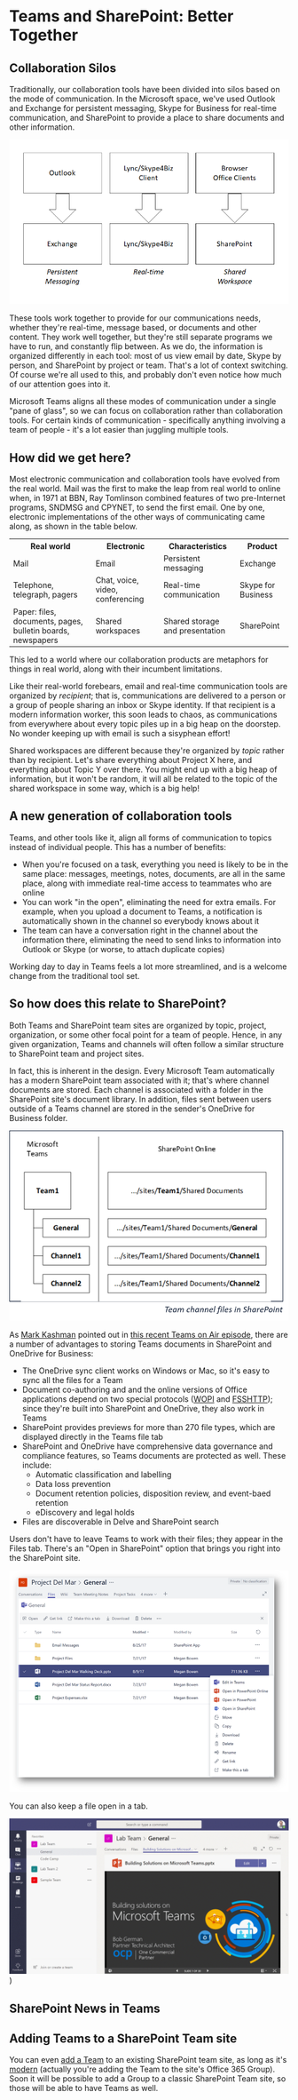 # Teams and SharePoint: Better Together

## Collaboration Silos

Traditionally, our collaboration tools have been divided into silos based on the mode of communication. In the Microsoft space, we've used Outlook and Exchange for persistent messaging, Skype for Business for real-time communication, and SharePoint to provide a place to share documents and other information.

![Collaboration silos](./CollaborationSilos.png)

These tools work together to provide for our communications needs, whether they're real-time, message based, or documents and other content. They work well together, but they're still separate programs we have to run, and constantly flip between. As we do, the information is organized differently in each tool: most of us view email by date, Skype by person, and SharePoint by project or team. That's a lot of context switching. Of course we're all used to this, and probably don't even notice how much of our attention goes into it.

Microsoft Teams aligns all these modes of communication under a single "pane of glass", so we can focus on collaboration rather than collaboration tools. For certain kinds of communication - specifically anything involving a team of people - it's a lot easier than juggling multiple tools.

## How did we get here?

Most electronic communication and collaboration tools have evolved from the real world. Mail was the first to make the leap from real world to online when, in 1971 at BBN, Ray Tomlinson combined features of two pre-Internet programs, SNDMSG and CPYNET, to send the first email. One by one, electronic implementations of the other ways of communicating came along, as shown in the table below.

<table>

<tr><th>Real world</th><th>Electronic</th><th>Characteristics</th><th>Product</th></tr>

<tr><td>Mail</td><td>Email</td><td>Persistent messaging</td><td>Exchange</td></tr>

<tr><td>Telephone, telegraph, pagers</td><td>Chat, voice, video, conferencing</td><td>Real-time communication</td><td>Skype for Business</td></tr>
<tr><td>Paper: files, documents, pages, bulletin boards, newspapers</td><td>Shared workspaces</td><td>Shared storage and presentation</td><td>SharePoint</td></tr>

</table>

This led to a world where our collaboration products are metaphors for things in real world, along with their incumbent limitations.

Like their real-world forebears, email and real-time communication tools are organized by _recipient_; that is, communications are delivered to a person or a group of people sharing an inbox or Skype identity. If that recipient is a modern information worker, this soon leads to chaos, as communications from everywhere about every topic piles up in a big heap on the doorstep. No wonder keeping up with email is such a sisyphean effort! 

Shared workspaces are different because they're organized by _topic_ rather than by recipient. Let's share everything about Project X here, and everything about Topic Y over there. You might end up with a big heap of information, but it won't be random, it will all be related to the topic of the shared workspace in some way, which is a big help!

## A new generation of collaboration tools

Teams, and other tools like it, align all forms of communication to topics instead of individual people. This has a number of benefits:

* When you're focused on a task, everything you need is likely to be in the same place: messages, meetings, notes, documents, are all in the same place, along with immediate real-time access to teammates who are online
* You can work "in the open", eliminating the need for extra emails. For example, when you upload a document to Teams, a notification is automatically shown in the channel so everybody knows about it
* The team can have a conversation right in the channel about the information there, eliminating the need to send links to information into Outlook or Skype (or worse, to attach duplicate copies)

Working day to day in Teams feels a lot more streamlined, and is a welcome change from the traditional tool set.

## So how does this relate to SharePoint?

Both Teams and SharePoint team sites are organized by topic, project, organization, or some other focal point for a team of people. Hence, in any given organization, Teams and channels will often follow a similar structure to SharePoint team and project sites.

In fact, this is inherent in the design. Every Microsoft Team automatically has a modern SharePoint team associated with it; that's where channel documents are stored. Each channel is associated with a folder in the SharePoint site's document library. In addition, files sent between users outside of a Teams channel are stored in the sender's OneDrive for Business folder.

![Team channel files are stored in SharePoitn folders](./ChannelsAndFolders.png)

As [Mark Kashman](https://twitter.com/mkashman) pointed out in [this recent Teams on Air episode](https://techcommunity.microsoft.com/t5/SharePoint-Blog/Teams-on-Air-replay-Microsoft-Teams-plus-SharePoint-in-Office/ba-p/183257), there are a number of advantages to storing Teams documents in SharePoint and OneDrive for Business:

* The OneDrive sync client works  on Windows or Mac, so it's easy to sync all the files for a Team
* Document co-authoring and and the online versions of Office applications depend on two special protocols ([WOPI](https://msdn.microsoft.com/en-us/library/hh641756(v=office.12).aspx) and [FSSHTTP](https://msdn.microsoft.com/en-us/library/dd956775(v=office.12).aspx)); since they're built into SharePoint and OneDrive, they also work in Teams
* SharePoint provides previews for more than 270 file types, which are displayed directly in the Teams file tab
* SharePoint and OneDrive have comprehensive data governance and compliance features, so Teams documents are protected as well. These include:
   * Automatic classification and labelling
   * Data loss prevention
   * Document retention policies, disposition review, and event-baed retention
   * eDiscovery and legal holds
* Files are discoverable in Delve and SharePoint search

Users don't have to leave Teams to work with their files; they appear in the Files tab. There's an "Open in SharePoint" option that brings you right into the SharePoint site.

![Files tab](./ChannelFiles.png)

You can also keep a file open in a tab.

![Document in a tab](./ChannelDoc.png))

## SharePoint News in Teams





## Adding Teams to a SharePoint Team site

You can even [add a Team](https://techcommunity.microsoft.com/t5/Microsoft-Teams/How-to-connect-a-quot-Team-quot-to-a-quot-Group-quot/td-p/27861) to an existing SharePoint team site, as long as it's [modern](https://techcommunity.microsoft.com/t5/SharePoint-Blog/What-is-Modern-SharePoint-and-Why-Should-I-care/ba-p/161941) (actually you're adding the Team to the site's Office 365 Group). Soon it will be possible to add a Group to a classic SharePoint Team site, so those will be able to have Teams as well.